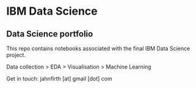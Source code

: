 # IBM Data Science
## Data Science portfolio

This repo contains notebooks associated with the final IBM Data Science project.

Data collection > EDA > Visualisation > Machine Learning

Get in touch: jahnfirth [at] gmail [dot] com
